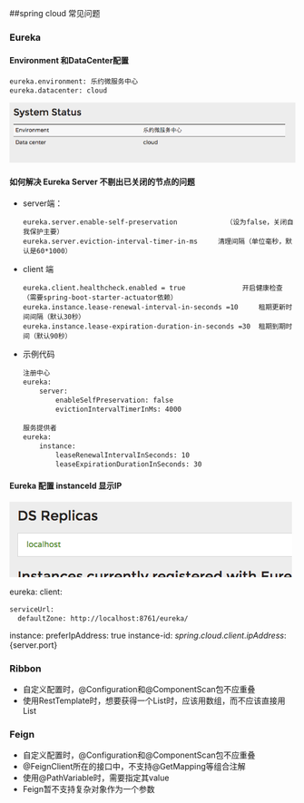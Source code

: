 

##spring cloud  常见问题



### Eureka

#### Environment 和DataCenter配置

```
eureka.environment: 乐约微服务中心
eureka.datacenter: cloud
```

![eureka-system](../images/eureka-system.png)



#### 如何解决 Eureka Server 不剔出已关闭的节点的问题

* server端：

  ```
  eureka.server.enable-self-preservation			（设为false，关闭自我保护主要）
  eureka.server.eviction-interval-timer-in-ms     清理间隔（单位毫秒，默认是60*1000）
  ```

* client 端

  ```
  eureka.client.healthcheck.enabled = true				开启健康检查（需要spring-boot-starter-actuator依赖）
  eureka.instance.lease-renewal-interval-in-seconds =10		租期更新时间间隔（默认30秒）
  eureka.instance.lease-expiration-duration-in-seconds =30  租期到期时间（默认90秒）
  ```

* 示例代码

  ```
  注册中心
  eureka:
      server:
          enableSelfPreservation: false
          evictionIntervalTimerInMs: 4000

  服务提供者
  eureka:
      instance:
          leaseRenewalIntervalInSeconds: 10
          leaseExpirationDurationInSeconds: 30
  ```


#### Eureka 配置 instanceId 显示IP

![eureka-ip](../images/eureka-ip.png)

eureka:
  client:

    serviceUrl:
      defaultZone: http://localhost:8761/eureka/
  instance:
    preferIpAddress: true
    instance-id: ${spring.cloud.client.ipAddress}:${server.port}

### Ribbon



* 自定义配置时，@Configuration和@ComponentScan包不应重叠
* 使用RestTemplate时，想要获得一个List时，应该用数组，而不应该直接用List



### Feign

*  自定义配置时，@Configuration和@ComponentScan包不应重叠
*  @FeignClient所在的接口中，不支持@GetMapping等组合注解
*  使用@PathVariable时，需要指定其value
*  Feign暂不支持复杂对象作为一个参数
